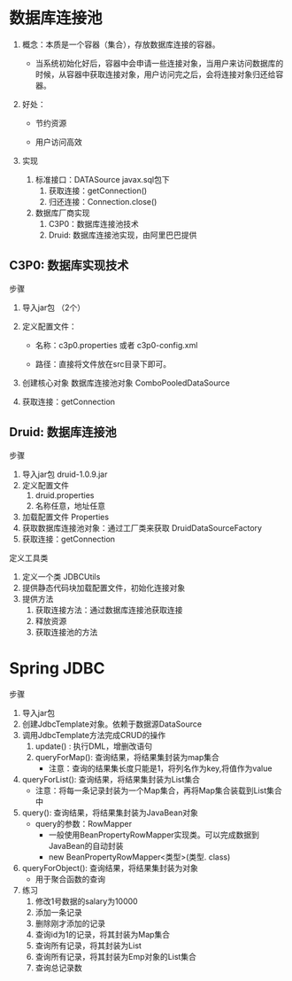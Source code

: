 # 数据库连接池

1. 概念：本质是一个容器（集合），存放数据库连接的容器。
   - 当系统初始化好后，容器中会申请一些连接对象，当用户来访问数据库的时候，从容器中获取连接对象，用户访问完之后，会将连接对象归还给容器。

2. 好处：

   - 节约资源

   - 用户访问高效

3. 实现
   1. 标准接口：DATASource   javax.sql包下
      1. 获取连接：getConnection()
      2. 归还连接：Connection.close() 
   2. 数据库厂商实现
      1. C3P0：数据库连接池技术
      2. Druid: 数据库连接池实现，由阿里巴巴提供

## C3P0: 数据库实现技术

步骤

1. 导入jar包 （2个）

2. 定义配置文件：

   - 名称：c3p0.properties 或者 c3p0-config.xml

   - 路径：直接将文件放在src目录下即可。

3. 创建核心对象  数据库连接池对象 ComboPooledDataSource
4. 获取连接：getConnection

## Druid: 数据库连接池

步骤

1. 导入jar包 druid-1.0.9.jar
2. 定义配置文件
   1. druid.properties
   2. 名称任意，地址任意
3. 加载配置文件 Properties
4. 获取数据库连接池对象：通过工厂类来获取 DruidDataSourceFactory
5. 获取连接：getConnection

定义工具类

1. 定义一个类 JDBCUtils
2. 提供静态代码块加载配置文件，初始化连接对象
3. 提供方法
   1. 获取连接方法：通过数据库连接池获取连接
   2. 释放资源
   3. 获取连接池的方法

# Spring JDBC

步骤

1. 导入jar包
2. 创建JdbcTemplate对象。依赖于数据源DataSource
3. 调用JdbcTemplate方法完成CRUD的操作
   1. update() : 执行DML，增删改语句
   2. queryForMap(): 查询结果，将结果集封装为map集合
      - 注意：查询的结果集长度只能是1，将列名作为key,将值作为value
  3. queryForList(): 查询结果，将结果集封装为List集合
      - 注意：将每一条记录封装为一个Map集合，再将Map集合装载到List集合中
   4. query(): 查询结果，将结果集封装为JavaBean对象
      - query的参数：RowMapper
        - 一般使用BeanPropertyRowMapper实现类。可以完成数据到JavaBean的自动封装
        - new BeanPropertyRowMapper<类型>(类型. class)
   5. queryForObject(): 查询结果，将结果集封装为对象
      - 用于聚合函数的查询
4. 练习
   1. 修改1号数据的salary为10000
   2. 添加一条记录
   3. 删除刚才添加的记录
   4. 查询id为1的记录，将其封装为Map集合
   5. 查询所有记录，将其封装为List
   6. 查询所有记录，将其封装为Emp对象的List集合
   7. 查询总记录数